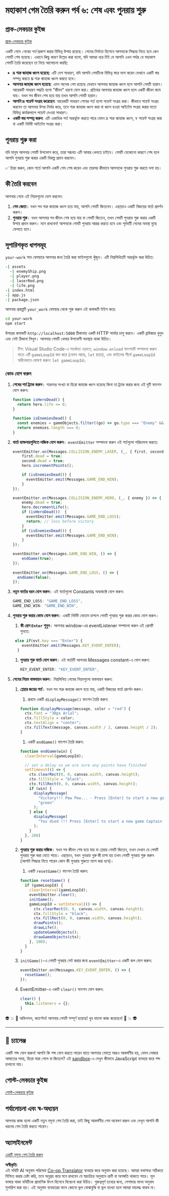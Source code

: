 <!--
CO_OP_TRANSLATOR_METADATA:
{
  "original_hash": "01336cddd638242e99b133614111ea40",
  "translation_date": "2025-08-25T22:35:17+00:00",
  "source_file": "6-space-game/6-end-condition/README.md",
  "language_code": "bn"
}
-->
# মহাকাশ গেম তৈরি করুন পর্ব ৬: শেষ এবং পুনরায় শুরু

## প্রাক-লেকচার কুইজ

[প্রাক-লেকচার কুইজ](https://ashy-river-0debb7803.1.azurestaticapps.net/quiz/39)

একটি গেমে *শেষের শর্ত* প্রকাশ করার বিভিন্ন উপায় রয়েছে। গেমের নির্মাতা হিসেবে আপনাকে সিদ্ধান্ত নিতে হবে কেন গেমটি শেষ হয়েছে। এখানে কিছু কারণ উল্লেখ করা হলো, যদি আমরা ধরে নিই যে আপনি এখন পর্যন্ত যে মহাকাশ গেমটি তৈরি করেছেন তা নিয়ে আলোচনা করছি:

- **`N` শত্রু জাহাজ ধ্বংস হয়েছে**: এটি বেশ সাধারণ, যদি আপনি গেমটিকে বিভিন্ন স্তরে ভাগ করেন যেখানে একটি স্তর সম্পন্ন করতে `N` শত্রু জাহাজ ধ্বংস করতে হবে।
- **আপনার জাহাজ ধ্বংস হয়েছে**: এমন অনেক গেম রয়েছে যেখানে আপনার জাহাজ ধ্বংস হলে আপনি গেমটি হারান। আরেকটি সাধারণ পদ্ধতি হলো "জীবন" ধারণা যোগ করা। প্রতিবার আপনার জাহাজ ধ্বংস হলে একটি জীবন কমে যায়। যখন সব জীবন শেষ হয়ে যায় তখন আপনি গেমটি হারান।
- **আপনি `N` পয়েন্ট সংগ্রহ করেছেন**: আরেকটি সাধারণ শেষের শর্ত হলো পয়েন্ট সংগ্রহ করা। কীভাবে পয়েন্ট সংগ্রহ করবেন তা আপনার উপর নির্ভর করে, তবে শত্রু জাহাজ ধ্বংস করা বা ধ্বংস হওয়া আইটেম সংগ্রহ করার মতো বিভিন্ন কার্যকলাপে পয়েন্ট দেওয়া সাধারণ।
- **একটি স্তর সম্পন্ন করুন**: এটি একাধিক শর্ত অন্তর্ভুক্ত করতে পারে যেমন `X` শত্রু জাহাজ ধ্বংস, `Y` পয়েন্ট সংগ্রহ করা বা একটি নির্দিষ্ট আইটেম সংগ্রহ করা।

## পুনরায় শুরু করা

যদি মানুষ আপনার গেমটি উপভোগ করে, তারা সম্ভবত এটি আবার খেলতে চাইবে। গেমটি যেকোনো কারণে শেষ হলে আপনি পুনরায় শুরু করার একটি বিকল্প প্রদান করবেন।

✅ চিন্তা করুন, কোন শর্তে আপনি একটি গেম শেষ করেন এবং তারপর কীভাবে আপনাকে পুনরায় শুরু করতে বলা হয়।

## কী তৈরি করবেন

আপনার গেমে এই নিয়মগুলো যোগ করবেন:

1. **গেম জেতা**। যখন সব শত্রু জাহাজ ধ্বংস হয়ে যায়, আপনি গেমটি জিতবেন। এছাড়াও একটি বিজয়ের বার্তা প্রদর্শন করুন।
1. **পুনরায় শুরু**। যখন আপনার সব জীবন শেষ হয়ে যায় বা গেমটি জিতেন, তখন গেমটি পুনরায় শুরু করার একটি উপায় প্রদান করুন। মনে রাখবেন! আপনাকে গেমটি পুনরায় আরম্ভ করতে হবে এবং পূর্ববর্তী গেমের অবস্থা মুছে ফেলতে হবে।

## সুপারিশকৃত ধাপসমূহ

`your-work` সাব ফোল্ডারে আপনার জন্য তৈরি করা ফাইলগুলো খুঁজুন। এটি নিম্নলিখিতটি অন্তর্ভুক্ত করা উচিত:

```bash
-| assets
  -| enemyShip.png
  -| player.png
  -| laserRed.png
  -| life.png
-| index.html
-| app.js
-| package.json
```

আপনার প্রকল্পটি `your_work` ফোল্ডার থেকে শুরু করুন এই কমান্ডটি টাইপ করে:

```bash
cd your-work
npm start
```

উপরের কমান্ডটি `http://localhost:5000` ঠিকানায় একটি HTTP সার্ভার চালু করবে। একটি ব্রাউজার খুলুন এবং সেই ঠিকানা লিখুন। আপনার গেমটি খেলার উপযোগী অবস্থায় থাকা উচিত।

> টিপ: Visual Studio Code-এ সতর্কতা এড়াতে, `window.onload` ফাংশনটি সম্পাদনা করুন যাতে এটি `gameLoopId` কল করে (যেমন আছে, `let` ছাড়া), এবং ফাইলের শীর্ষে `gameLoopId` স্বাধীনভাবে ঘোষণা করুন: `let gameLoopId;`

### কোড যোগ করুন

1. **শেষের শর্ত ট্র্যাক করুন**। শত্রুদের সংখ্যা বা হিরো জাহাজ ধ্বংস হয়েছে কিনা তা ট্র্যাক করার জন্য এই দুটি ফাংশন যোগ করুন:

    ```javascript
    function isHeroDead() {
      return hero.life <= 0;
    }

    function isEnemiesDead() {
      const enemies = gameObjects.filter((go) => go.type === "Enemy" && !go.dead);
      return enemies.length === 0;
    }
    ```

1. **বার্তা হ্যান্ডলারগুলিতে লজিক যোগ করুন**। `eventEmitter` সম্পাদনা করুন এই শর্তগুলো পরিচালনা করতে:

    ```javascript
    eventEmitter.on(Messages.COLLISION_ENEMY_LASER, (_, { first, second }) => {
        first.dead = true;
        second.dead = true;
        hero.incrementPoints();

        if (isEnemiesDead()) {
          eventEmitter.emit(Messages.GAME_END_WIN);
        }
    });

    eventEmitter.on(Messages.COLLISION_ENEMY_HERO, (_, { enemy }) => {
        enemy.dead = true;
        hero.decrementLife();
        if (isHeroDead())  {
          eventEmitter.emit(Messages.GAME_END_LOSS);
          return; // loss before victory
        }
        if (isEnemiesDead()) {
          eventEmitter.emit(Messages.GAME_END_WIN);
        }
    });
    
    eventEmitter.on(Messages.GAME_END_WIN, () => {
        endGame(true);
    });
      
    eventEmitter.on(Messages.GAME_END_LOSS, () => {
      endGame(false);
    });
    ```

1. **নতুন বার্তার ধরন যোগ করুন**। এই বার্তাগুলো Constants অবজেক্টে যোগ করুন:

    ```javascript
    GAME_END_LOSS: "GAME_END_LOSS",
    GAME_END_WIN: "GAME_END_WIN",
    ```

2. **পুনরায় শুরু করার কোড যোগ করুন**। একটি নির্দিষ্ট বোতাম চাপলে গেমটি পুনরায় শুরু করার কোড যোগ করুন।

   1. **কী প্রেস `Enter` শুনুন**। আপনার window-এর eventListener সম্পাদনা করুন এই প্রেসটি শুনতে:

    ```javascript
     else if(evt.key === "Enter") {
        eventEmitter.emit(Messages.KEY_EVENT_ENTER);
      }
    ```

   1. **পুনরায় শুরু বার্তা যোগ করুন**। এই বার্তাটি আপনার Messages constant-এ যোগ করুন:

        ```javascript
        KEY_EVENT_ENTER: "KEY_EVENT_ENTER",
        ```

1. **গেমের নিয়ম বাস্তবায়ন করুন**। নিম্নলিখিত গেমের নিয়মগুলো বাস্তবায়ন করুন:

   1. **প্লেয়ার জয়ের শর্ত**। যখন সব শত্রু জাহাজ ধ্বংস হয়ে যায়, একটি বিজয়ের বার্তা প্রদর্শন করুন।

      1. প্রথমে একটি `displayMessage()` ফাংশন তৈরি করুন:

        ```javascript
        function displayMessage(message, color = "red") {
          ctx.font = "30px Arial";
          ctx.fillStyle = color;
          ctx.textAlign = "center";
          ctx.fillText(message, canvas.width / 2, canvas.height / 2);
        }
        ```

      1. একটি `endGame()` ফাংশন তৈরি করুন:

        ```javascript
        function endGame(win) {
          clearInterval(gameLoopId);
        
          // set a delay so we are sure any paints have finished
          setTimeout(() => {
            ctx.clearRect(0, 0, canvas.width, canvas.height);
            ctx.fillStyle = "black";
            ctx.fillRect(0, 0, canvas.width, canvas.height);
            if (win) {
              displayMessage(
                "Victory!!! Pew Pew... - Press [Enter] to start a new game Captain Pew Pew",
                "green"
              );
            } else {
              displayMessage(
                "You died !!! Press [Enter] to start a new game Captain Pew Pew"
              );
            }
          }, 200)  
        }
        ```

   1. **পুনরায় শুরু করার লজিক**। যখন সব জীবন শেষ হয়ে যায় বা প্লেয়ার গেমটি জিতেন, তখন দেখান যে গেমটি পুনরায় শুরু করা যেতে পারে। এছাড়াও, যখন *পুনরায় শুরু* কী চাপা হয় তখন গেমটি পুনরায় শুরু করুন (আপনি সিদ্ধান্ত নিতে পারেন কোন কী পুনরায় শুরুতে ম্যাপ করা হবে)।

      1. একটি `resetGame()` ফাংশন তৈরি করুন:

        ```javascript
        function resetGame() {
          if (gameLoopId) {
            clearInterval(gameLoopId);
            eventEmitter.clear();
            initGame();
            gameLoopId = setInterval(() => {
              ctx.clearRect(0, 0, canvas.width, canvas.height);
              ctx.fillStyle = "black";
              ctx.fillRect(0, 0, canvas.width, canvas.height);
              drawPoints();
              drawLife();
              updateGameObjects();
              drawGameObjects(ctx);
            }, 100);
          }
        }
        ```

     1. `initGame()`-এ গেমটি পুনরায় সেট করার জন্য `eventEmitter`-এ একটি কল যোগ করুন:

        ```javascript
        eventEmitter.on(Messages.KEY_EVENT_ENTER, () => {
          resetGame();
        });
        ```

     1. EventEmitter-এ একটি `clear()` ফাংশন যোগ করুন:

        ```javascript
        clear() {
          this.listeners = {};
        }
        ```

👽 💥 🚀 অভিনন্দন, ক্যাপ্টেন! আপনার গেমটি সম্পূর্ণ হয়েছে! খুব ভালো কাজ করেছেন! 🚀 💥 👽

---

## 🚀 চ্যালেঞ্জ

একটি শব্দ যোগ করুন! আপনি কি শব্দ যোগ করতে পারেন যাতে আপনার গেমপ্লে আরও আকর্ষণীয় হয়, যেমন লেজার আঘাতের সময়, হিরো মারা গেলে বা জিতলে? এই [sandbox](https://www.w3schools.com/jsref/tryit.asp?filename=tryjsref_audio_play)-এ দেখুন কীভাবে JavaScript ব্যবহার করে শব্দ চালানো যায়।

## পোস্ট-লেকচার কুইজ

[পোস্ট-লেকচার কুইজ](https://ashy-river-0debb7803.1.azurestaticapps.net/quiz/40)

## পর্যালোচনা এবং স্ব-অধ্যয়ন

আপনার কাজ হলো একটি নতুন নমুনা গেম তৈরি করা, তাই কিছু আকর্ষণীয় গেম অন্বেষণ করুন এবং দেখুন আপনি কী ধরনের গেম তৈরি করতে পারেন।

## অ্যাসাইনমেন্ট

[একটি নমুনা গেম তৈরি করুন](assignment.md)

**অস্বীকৃতি**:  
এই নথিটি AI অনুবাদ পরিষেবা [Co-op Translator](https://github.com/Azure/co-op-translator) ব্যবহার করে অনুবাদ করা হয়েছে। আমরা যথাসাধ্য সঠিকতা নিশ্চিত করার চেষ্টা করি, তবে অনুগ্রহ করে মনে রাখবেন যে স্বয়ংক্রিয় অনুবাদে ত্রুটি বা অসঙ্গতি থাকতে পারে। মূল ভাষায় থাকা নথিটিকে প্রামাণিক উৎস হিসেবে বিবেচনা করা উচিত। গুরুত্বপূর্ণ তথ্যের জন্য, পেশাদার মানব অনুবাদ সুপারিশ করা হয়। এই অনুবাদ ব্যবহারের ফলে কোনো ভুল বোঝাবুঝি বা ভুল ব্যাখ্যা হলে আমরা দায়বদ্ধ থাকব না।